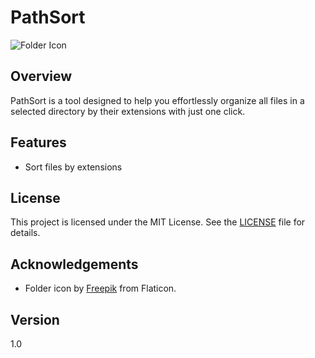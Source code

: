 # PathSort
![Folder Icon](https://cdn-icons-png.flaticon.com/512/4057/4057661.png)

## Overview

PathSort is a tool designed to help you effortlessly organize all files in a selected directory by their extensions with just one click.

## Features

- Sort files by extensions

## License

This project is licensed under the MIT License. See the [LICENSE](LICENSE) file for details.

## Acknowledgements

- Folder icon by [Freepik](https://www.flaticon.com/free-icon/folder_4057661?term=sort+file&page=1&position=12&origin=search&related_id=4057661) from Flaticon.

## Version

1.0